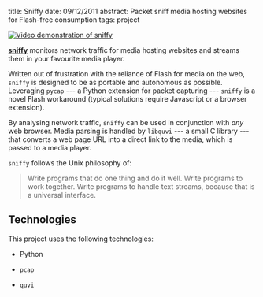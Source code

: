 title: Sniffy
date: 09/12/2011
abstract: Packet sniff media hosting websites for Flash-free consumption
tags: project

[![Video demonstration of sniffy][sth]][vid]

**[sniffy][]** monitors network traffic for media hosting websites and streams
them in your favourite media player.

Written out of frustration with the reliance of Flash for media on the web,
`sniffy` is designed to be as portable and autonomous as possible. Leveraging
`pycap` --- a Python extension for packet capturing --- `sniffy` is a novel
Flash workaround (typical solutions require Javascript or a browser extension).

By analysing network traffic, `sniffy` can be used in conjunction with *any* web
browser. Media parsing is handled by `libquvi` --- a small C library --- that
converts a web page URL into a direct link to the media, which is passed to a
media player.

`sniffy` follows the Unix philosophy of:

> Write programs that do one thing and do it well. Write programs to work
> together. Write programs to handle text streams, because that is a universal
> interface.

## Technologies

This project uses the following technologies:

* Python
* `pcap`
* `quvi`

  [sth]: http://tlvince.appspot.com/img/th/sniffy.png
  [sniffy]: https://github.com/tlvince/sniffy
  [vid]: http://www.youtube.com/watch?v=86bVfArxspY
